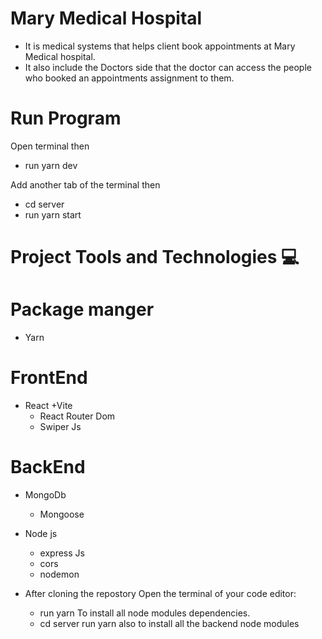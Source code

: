 # Mary Medical Hospital

- It is medical systems that helps client book appointments at Mary Medical hospital.
- It also include the Doctors side that the doctor can access the people who booked an appointments assignment to them.

# Run Program
Open terminal then
- run yarn dev

Add another tab of the terminal then
- cd server
- run yarn start

# Project Tools and Technologies 💻️ 

# Package manger
- Yarn
# FrontEnd
- React +Vite
    - React Router Dom
    - Swiper Js
# BackEnd
- MongoDb
    - Mongoose
- Node js
    - express Js
    - cors
    - nodemon


- After cloning the repostory
  Open the terminal of your code editor:
    - run yarn
      To install all node modules dependencies.
    - cd server
      run yarn also to install all the backend node modules